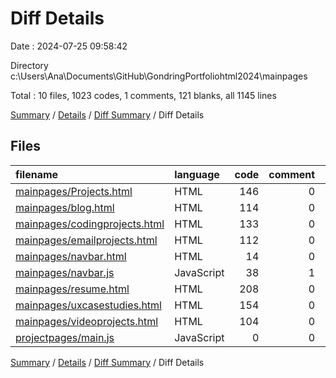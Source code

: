 # Diff Details

Date : 2024-07-25 09:58:42

Directory c:\\Users\\Ana\\Documents\\GitHub\\GondringPortfoliohtml2024\\mainpages

Total : 10 files,  1023 codes, 1 comments, 121 blanks, all 1145 lines

[Summary](results.md) / [Details](details.md) / [Diff Summary](diff.md) / Diff Details

## Files
| filename | language | code | comment | blank | total |
| :--- | :--- | ---: | ---: | ---: | ---: |
| [mainpages/Projects.html](/mainpages/Projects.html) | HTML | 146 | 0 | 16 | 162 |
| [mainpages/blog.html](/mainpages/blog.html) | HTML | 114 | 0 | 14 | 128 |
| [mainpages/codingprojects.html](/mainpages/codingprojects.html) | HTML | 133 | 0 | 20 | 153 |
| [mainpages/emailprojects.html](/mainpages/emailprojects.html) | HTML | 112 | 0 | 8 | 120 |
| [mainpages/navbar.html](/mainpages/navbar.html) | HTML | 14 | 0 | 2 | 16 |
| [mainpages/navbar.js](/mainpages/navbar.js) | JavaScript | 38 | 1 | 2 | 41 |
| [mainpages/resume.html](/mainpages/resume.html) | HTML | 208 | 0 | 25 | 233 |
| [mainpages/uxcasestudies.html](/mainpages/uxcasestudies.html) | HTML | 154 | 0 | 24 | 178 |
| [mainpages/videoprojects.html](/mainpages/videoprojects.html) | HTML | 104 | 0 | 11 | 115 |
| [projectpages/main.js](/projectpages/main.js) | JavaScript | 0 | 0 | -1 | -1 |

[Summary](results.md) / [Details](details.md) / [Diff Summary](diff.md) / Diff Details